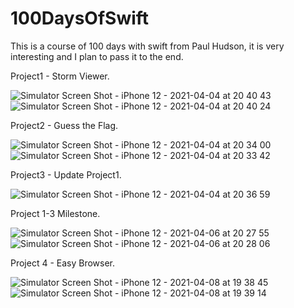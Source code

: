 # 100DaysOfSwift

This is a course of 100 days with swift from Paul Hudson, it is very interesting and I plan to pass it to the end.

Project1 - Storm Viewer.

![Simulator Screen Shot - iPhone 12 - 2021-04-04 at 20 40 43](https://user-images.githubusercontent.com/76879483/113517018-2abb3400-9586-11eb-9206-a589e7aa3d13.png) ![Simulator Screen Shot - iPhone 12 - 2021-04-04 at 20 40 24](https://user-images.githubusercontent.com/76879483/113517019-2bec6100-9586-11eb-8e4c-adb66d2a0887.png)


Project2 - Guess the Flag.

![Simulator Screen Shot - iPhone 12 - 2021-04-04 at 20 34 00](https://user-images.githubusercontent.com/76879483/113516839-2e9a8680-9585-11eb-8845-18099fe846c5.png) ![Simulator Screen Shot - iPhone 12 - 2021-04-04 at 20 33 42](https://user-images.githubusercontent.com/76879483/113516841-2f331d00-9585-11eb-8e1a-fab270651bad.png)


Project3 - Update Project1.

![Simulator Screen Shot - iPhone 12 - 2021-04-04 at 20 36 59](https://user-images.githubusercontent.com/76879483/113516905-9355e100-9585-11eb-88a2-f518a618e02f.png)


Project 1-3 Milestone.

![Simulator Screen Shot - iPhone 12 - 2021-04-06 at 20 27 55](https://user-images.githubusercontent.com/76879483/113755865-76521700-9719-11eb-8d2d-3358e9436b45.png) ![Simulator Screen Shot - iPhone 12 - 2021-04-06 at 20 28 06](https://user-images.githubusercontent.com/76879483/113755910-810cac00-9719-11eb-9907-c713d92ad1ae.png)


Project 4 - Easy Browser.

![Simulator Screen Shot - iPhone 12 - 2021-04-08 at 19 38 45](https://user-images.githubusercontent.com/76879483/114064840-b09af000-98a2-11eb-9ac6-159c7f0515aa.png) ![Simulator Screen Shot - iPhone 12 - 2021-04-08 at 19 39 14](https://user-images.githubusercontent.com/76879483/114064865-b55fa400-98a2-11eb-87eb-e08a53547fdc.png)









